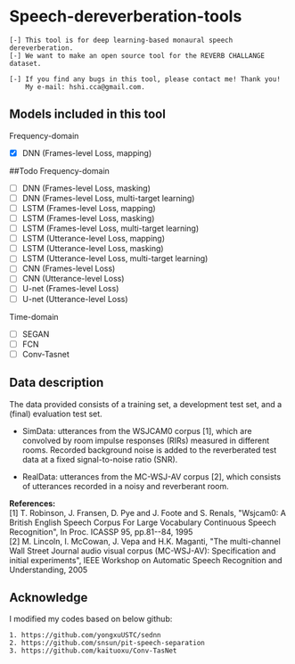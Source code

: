 Speech-dereverberation-tools  
====

```
[-] This tool is for deep learning-based monaural speech dereverberation.
[-] We want to make an open source tool for the REVERB CHALLANGE dataset. 

[-] If you find any bugs in this tool, please contact me! Thank you!
    My e-mail: hshi.cca@gmail.com.
```

## Models included in this tool
Frequency-domain
- [x] DNN (Frames-level Loss, mapping)


##Todo
Frequency-domain
- [ ] DNN (Frames-level Loss, masking)
- [ ] DNN (Frames-level Loss, multi-target learning)
- [ ] LSTM (Frames-level Loss, mapping)
- [ ] LSTM (Frames-level Loss, masking)
- [ ] LSTM (Frames-level Loss, multi-target learning)
- [ ] LSTM (Utterance-level Loss, mapping)
- [ ] LSTM (Utterance-level Loss, masking)
- [ ] LSTM (Utterance-level Loss, multi-target learning)
- [ ] CNN (Frames-level Loss)
- [ ] CNN (Utterance-level Loss)
- [ ] U-net (Frames-level Loss)
- [ ] U-net (Utterance-level Loss)  

Time-domain
- [ ] SEGAN
- [ ] FCN 
- [ ] Conv-Tasnet 

## Data description
The data provided consists of a training set, a development test set, and a (final) evaluation test set.  

+ SimData: utterances from the WSJCAM0 corpus [1], which are convolved by room impulse responses (RIRs) measured in different rooms. Recorded background noise is added to the reverberated test data at a fixed signal-to-noise ratio (SNR).  

+ RealData: utterances from the MC-WSJ-AV corpus [2], which consists of utterances recorded in a noisy and reverberant room.  

<b>References:</b>  
[1] T. Robinson, J. Fransen, D. Pye and J. Foote and S. Renals, "Wsjcam0: A British English Speech Corpus For Large Vocabulary Continuous Speech Recognition", In Proc. ICASSP 95, pp.81--84, 1995  
[2] M. Lincoln, I. McCowan, J. Vepa and H.K. Maganti, "The multi-channel Wall Street Journal audio visual corpus (MC-WSJ-AV): Specification and initial experiments", IEEE Workshop on Automatic Speech Recognition and Understanding, 2005  

## Acknowledge
I modified my codes based on below github:  
```
1. https://github.com/yongxuUSTC/sednn
2. https://github.com/snsun/pit-speech-separation
3. https://github.com/kaituoxu/Conv-TasNet
```


